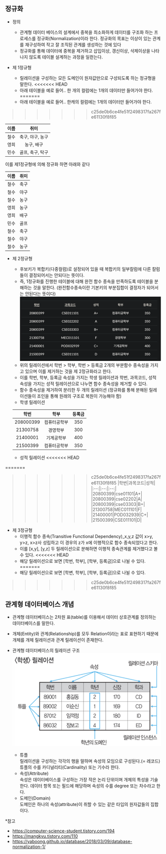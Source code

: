 ## 정규화
- 정의
    - 관계형 데이터 베이스의 설계에서 중복을 최소화하게 데이터를 구조화 하는 프로세스를 정규화(Normalization)이라 한다.
    정규화의 목표는 이상이 있는 관계를 재구성하여 작고 잘 조직된 관계를 생성하는 것에 있다
    - 정규화를 통해 데이터에 중복을 제거하고 삽입이상, 갱신이상, 삭제이상을 나타나지 않도록 테이블 설계하는 과정을 일컫는다.

- 제 1정규형
    - 릴레이션을 구성하는 모든 도메인이 원자값만으로 구성되도록 하는 정규형을 말한다.
<<<<<<< HEAD
    - 아래 테이블을 예로 들어.. 한 개의 컬럼에는 1개의 데이터만 들어가야 한다. 
=======
    - 아래 테이블을 예로 들어.. 한캐의 컬럼에는 1개의 데이터만 들어가야 한다. 
>>>>>>> c25de0b6ce4fe51f2498317fa267fe61130f8f85

|이름|취미|
|:--:|:--:|
|철수|축구, 야구, 농구|
|영희|농구, 배구|
|민수|골프, 축구, 탁구|

이를 제1정규형에 의해 정규화 하면 아래와 같다

|이름|취미|
|:--:|:--:|
|철수|축구|
|철수|야구|
|철수|농구|
|영희|농구|
|영희|배구|
|민수|골프|
|철수|축구|
|철수|야구|
|철수|농구|

- 제 2정규형
    - 후보키가 복합키(다중컬럼)로 설정되어 있을 때 복합키의 일부칼럼에 다른 칼럼들이 결정되어서는 안되다는 뜻이다.
    - 즉, 1정규화를 진행한 테이블에 대해 완전 함수 종속을 만족하도록 테이블을 분해하는 것을 말한다. (완전함수종속이란 기본키의 부분집합이 결정자가 되어서는 안된다는 뜻이다)
    ![](2024-12-16-12-30-51.png)
    - 위의 릴레이션에서 학번 > 학부, 학번 > 등록금 2개의 부분함수 종속성을 가지고 있으며 이를 제거하는 것을 제 2정규화라고 한다.
    - 이를 학번, 학부, 등록금 속성을 가지는 학생 릴레이션과 학번, 과목코드, 성적 속성을 가지는 성적 릴레이션으로 나누면 함수 종속성을 제거할 수 있다.
    - 함수 종속성을 제거하여 분리한 두 개의 릴레이션 (정규화를 통해 분해된 릴레이션들이 조인을 통해 원래의 구조로 복원이 가능해야 함)
    - 학생 릴레이션

    |학번|학부|등록금|
    |:--:|:--:|:--:|
    |208000399|컴퓨터공학부|350|
    |21300758|경영학부|300|
    |21400001|기계공학부|400|
    |21500399|컴퓨터공학부|350|

    - 성적 릴레이션
<<<<<<< HEAD
    
=======
>>>>>>> c25de0b6ce4fe51f2498317fa267fe61130f8f85
    |학번|과목코드|성적|
    |:--:|:--:|:--:|
    |20800399|cse01101|A+|
    |20800399|cse02202|A|
    |20800399|cse03303|B+|
    |21300758|MEC011101|F|
    |21400001|POD032939|C+|
    |21500399|CSE011101|D|

- 제 3정규형
    - 이행적 함수 종속(Transitive Functional Dependency)_x,y,z 값이 x>y, y>z, x>z사 성립하고 이 경우의 z가 x에 이행적으로 함수 종속되었다고 한다. 
    - 이를 [x,y], [y,z] 두 릴레이션으로 분해하면 이행적 종속관계를 제거했다고 볼 수 있다.
<<<<<<< HEAD
    - 해당 릴레이션으로 보면 [학번, 학부], [학부, 등록금]으로 나뉠 수 있다. 
=======
    - 해당 릴레이션으로 보면 [학변, 학부], [학부, 등록금]으로 나뉠 수 있다. 
>>>>>>> c25de0b6ce4fe51f2498317fa267fe61130f8f85

## 관계형 데이터베이스 개념
- 관계형 데이터베이스는 2차원 표(table)를 이용해서 데이터 상호관계를 정의하는 데이터베이스를 말한다.
- 개체(Entity)와 관계(Relationship)를 모두 Relation이라는 표로 표현하기 때문에 개체를 개체 릴레이션과 관계 릴레이션이 존재한다.
- 관계형 데이터베이스의 릴레이션 구조
![](2024-12-15-15-20-11.png)

   - 튜플  
   릴레이션을 구성하는 각각의 행을 말하며 속성의 모임으로 구성된다.(= 레코드) 튜플의 수를 카디널리티(Cardinality) 또는 기수라 한다.
   - 속성(Attribute)  
   속성은 데이터베이스를 구성하는 가장 작은 논리 단위이며 개체의 특성을 기술한다. 데이터 항목 또는 필드에 해당하며 속성의 수를 degree 또는 차수라고 한다.
   - 도메인(Domain)  
   도메인은 하나의 속성(attribute)이 취할 수 있는 같은 타입의 원자값들의 집합이다.

 
*참고
- https://computer-science-student.tistory.com/194
- https://mangkyu.tistory.com/110
- https://yaboong.github.io/database/2018/03/09/database-normalization-1/